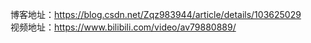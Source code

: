 博客地址：https://blog.csdn.net/Zqz983944/article/details/103625029  
视频地址：https://www.bilibili.com/video/av79880889/
